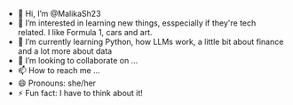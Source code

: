 - 👋 Hi, I’m @MalikaSh23
- 👀 I’m interested in learning new things, esspecially if they're tech related. I like Formula 1, cars and art.
- 🌱 I’m currently learning Python, how LLMs work, a little bit about finance and a lot more about data 
- 💞️ I’m looking to collaborate on ...
- 📫 How to reach me ...
- 😄 Pronouns: she/her
- ⚡ Fun fact: I have to think about it!

<!---
MalikaSh23/MalikaSh23 is a ✨ special ✨ repository because its `README.md` (this file) appears on your GitHub profile.
You can click the Preview link to take a look at your changes.
--->
